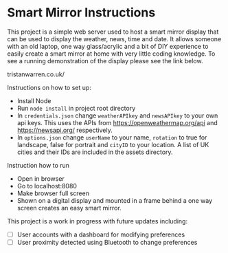 # Smart Mirror Instructions

This project is a simple web server used to host a smart mirror display that can be used to display the weather, news, time and date. It allows someone with an old laptop, one way glass/acrylic and a bit of DIY experience to easily create a smart mirror at home with very little coding knowledge. To see a running demonstration of the display please see the link below.

tristanwarren.co.uk/

Instructions on how to set up:

- Install Node
- Run `node install` in project root directory
- In `credentials.json` change `weatherAPIkey` and `newsAPIkey` to your own api keys. This uses the APIs from https://openweathermap.org/api and https://newsapi.org/ respectively. 
- In `options.json` change `userName` to your name, `rotation` to true for landscape, false for portrait and `cityID` to your location. A list of UK cities and their IDs are included in the assets directory. 

Instruction how to run

- Open in browser
- Go to localhost:8080
- Make browser full screen
- Shown on a digital display and mounted in a frame behind a one way screen creates an easy smart mirror. 


This project is a work in progress with future updates including:

- [ ] User accounts with a dashboard for modifying preferences
- [ ] User proximity detected using Bluetooth to change preferences  